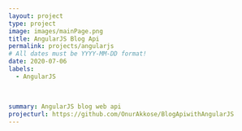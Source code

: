 ```yaml
---
layout: project
type: project
image: images/mainPage.png
title: AngularJS Blog Api
permalink: projects/angularjs
# All dates must be YYYY-MM-DD format!
date: 2020-07-06
labels:
  - AngularJS
  
  
  
summary: AngularJS blog web api
projecturl: https://github.com/OnurAkkose/BlogApiwithAngularJS
---
```

